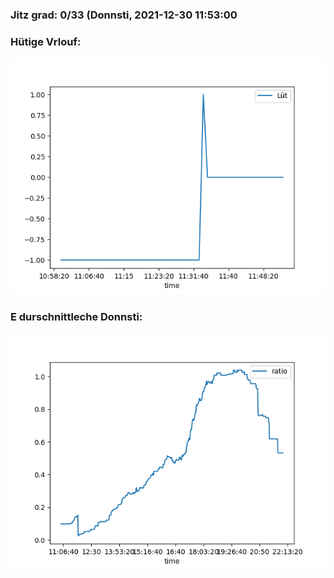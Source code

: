 ### Jitz grad: 0/33 (Donnsti, 2021-12-30 11:53:00

### Hütige Vrlouf:
![Graph](Today.png)

### E durschnittleche Donnsti:
![Graph](Donnsti.png)